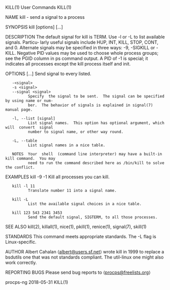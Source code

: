 KILL(1)                                   User Commands                                  KILL(1)

NAME
       kill - send a signal to a process

SYNOPSIS
       kill [options] <pid> [...]

DESCRIPTION
       The  default  signal for kill is TERM.  Use -l or -L to list available signals.  Particu‐
       larly useful signals include HUP, INT, KILL, STOP, CONT, and 0.  Alternate signals may be
       specified  in  three  ways:  -9,  -SIGKILL  or -KILL.  Negative PID values may be used to
       choose whole process groups; see the PGID column in ps command output.  A PID  of  -1  is
       special; it indicates all processes except the kill process itself and init.

OPTIONS
       <pid> [...]
              Send signal to every <pid> listed.

       -<signal>
       -s <signal>
       --signal <signal>
              Specify  the signal to be sent.  The signal can be specified by using name or num‐
              ber.  The behavior of signals is explained in signal(7) manual page.

       -l, --list [signal]
              List signal names.  This option has optional argument, which will  convert  signal
              number to signal name, or other way round.

       -L, --table
              List signal names in a nice table.

       NOTES  Your  shell  (command line interpreter) may have a built-in kill command.  You may
              need to run the command described here as /bin/kill to solve the conflict.

EXAMPLES
       kill -9 -1
              Kill all processes you can kill.

       kill -l 11
              Translate number 11 into a signal name.

       kill -L
              List the available signal choices in a nice table.

       kill 123 543 2341 3453
              Send the default signal, SIGTERM, to all those processes.

SEE ALSO
       kill(2), killall(1), nice(1), pkill(1), renice(1), signal(7), skill(1)

STANDARDS
       This command meets appropriate standards.  The -L flag is Linux-specific.

AUTHOR
       Albert Cahalan ⟨albert@users.sf.net⟩ wrote kill in 1999 to replace a  bsdutils  one  that
       was not standards compliant.  The util-linux one might also work correctly.

REPORTING BUGS
       Please send bug reports to ⟨procps@freelists.org⟩

procps-ng                                  2018-05-31                                    KILL(1)
